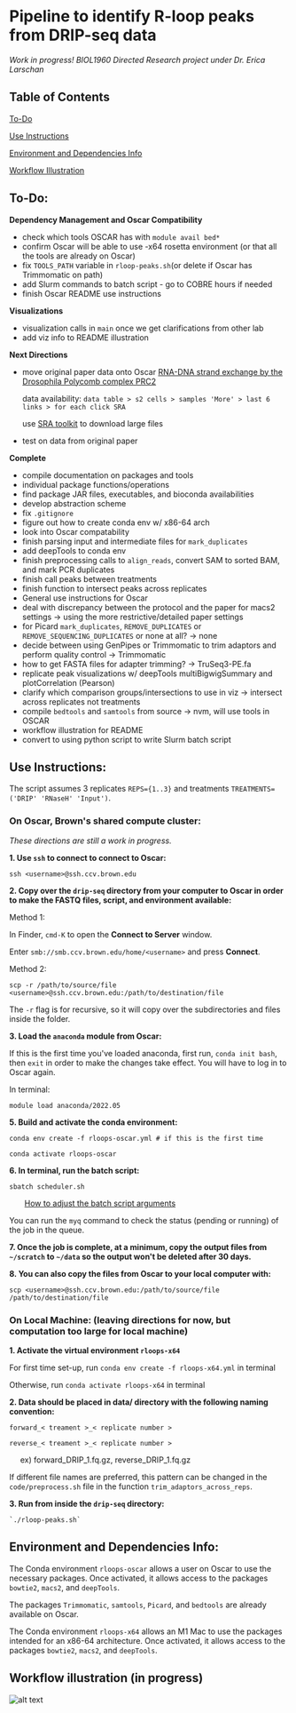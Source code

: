 # Pipeline to identify R-loop peaks from DRIP-seq data

*Work in progress! BIOL1960 Directed Research project under Dr. Erica Larschan*
## Table of Contents

[To-Do](https://github.com/corinnt/dripseq-peaks#to-do)

[Use Instructions](https://github.com/corinnt/dripseq-peaks#use-instructions)

[Environment and Dependencies Info](https://github.com/corinnt/dripseq-peaks#environment-and-dependencies-info)

[Workflow Illustration](https://github.com/corinnt/dripseq-peaks#workflow-illustration-in-progress)


## To-Do:

**Dependency Management and Oscar Compatibility**
- check which tools OSCAR has with `module avail bed*` 
- confirm Oscar will be able to use -x64 rosetta environment (or that all the tools are already on Oscar)
- fix `TOOLS_PATH` variable in `rloop-peaks.sh`(or delete if Oscar has Trimmomatic on path)
- add Slurm commands to batch script - go to COBRE hours if needed
- finish Oscar README use instructions

**Visualizations**
- visualization calls in `main` once we get clarifications from other lab
- add viz info to README illustration

**Next Directions**
- move original paper data onto Oscar [RNA-DNA strand exchange by the Drosophila Polycomb complex PRC2](https://www.nature.com/articles/s41467-020-15609-x)

    data availability: `data table > s2 cells > samples 'More' > last 6 links > for each click SRA`
    
    use [SRA toolkit](https://github.com/ncbi/sra-tools/wiki/HowTo:-fasterq-dump) to download large files 

- test on data from original paper 


**Complete**
- compile documentation on packages and tools
- individual package functions/operations
- find package JAR files, executables, and bioconda availabilities
- develop abstraction scheme
- fix `.gitignore`
- figure out how to create conda env w/ x86-64 arch 
- look into Oscar compatability
- finish parsing input and intermediate files for `mark_duplicates`
- add deepTools to conda env
- finish preprocessing calls to `align_reads`, convert SAM to sorted BAM, and mark PCR duplicates
- finish call peaks between treatments
- finish function to intersect peaks across replicates
- General use instructions for Oscar
- deal with discrepancy between the protocol and the paper for macs2 settings -> using the more restrictive/detailed paper settings
- for Picard `mark_duplicates`, `REMOVE_DUPLICATES` or `REMOVE_SEQUENCING_DUPLICATES` or none at all? -> none
- decide between using GenPipes or Trimmomatic to trim adaptors and perform quality control -> Trimmomatic 
- how to get FASTA files for adapter trimming? -> TruSeq3-PE.fa
- replicate peak visualizations w/ deepTools multiBigwigSummary and plotCorrelation (Pearson)
- clarify which comparison groups/intersections to use in viz -> intersect across replicates not treatments
- compile `bedtools` and `samtools` from source -> nvm, will use tools in OSCAR
- workflow illustration for README
- convert to using python script to write Slurm batch script


## Use Instructions:
The script assumes 3 replicates `REPS={1..3}` and treatments `TREATMENTS=('DRIP' 'RNaseH' 'Input')`. 

### On Oscar, Brown's shared compute cluster:

*These directions are still a work in progress.*

**1. Use `ssh` to connect to connect to Oscar:**
<!--- Make code --->
    ssh <username>@ssh.ccv.brown.edu

**2. Copy over the `drip-seq` directory from your computer to Oscar in order to make the FASTQ files, script, and environment available:**

Method 1:

In Finder, `cmd-K` to open the **Connect to Server** window.

Enter `smb://smb.ccv.brown.edu/home/<username>` and press **Connect**.

Method 2:
<!--- Make code --->
    scp -r /path/to/source/file <username>@ssh.ccv.brown.edu:/path/to/destination/file

The `-r` flag is for recursive, so it will copy over the subdirectories and files inside the folder.

**3. Load the `anaconda` module from Oscar:**

If this is the first time you've loaded anaconda, first run, `conda init bash`, then `exit` in order to make the changes take effect. You will have to log in to Oscar again.

In terminal:
<!--- This might be module load anaconda/3-5.2.0 if this (recommended) version doesn't work --->
    module load anaconda/2022.05 

**5. Build and activate the conda environment:**
<!--- Make code --->
    conda env create -f rloops-oscar.yml # if this is the first time 

    conda activate rloops-oscar

**6. In terminal, run the batch script:**
<!--- Make code --->
    sbatch scheduler.sh

&nbsp;&nbsp;&nbsp;&nbsp;&nbsp;&nbsp; [How to adjust the batch script arguments](https://docs.ccv.brown.edu/oscar/submitting-jobs/batch)

You can run the `myq` command to check the status (pending or running) of the job in the queue.

**7. Once the job is complete, at a minimum, copy the output files from `~/scratch` to `~/data` so the output won't be deleted after 30 days.**

**8. You can also copy the files from Oscar to your local computer with:**
<!--- Make code --->
    scp <username>@ssh.ccv.brown.edu:/path/to/source/file /path/to/destination/file

### On Local Machine: (leaving directions for now, but computation too large for local machine)

**1. Activate the virtual environment `rloops-x64`**

For first time set-up, run `conda env create -f rloops-x64.yml` in terminal

Otherwise, run `conda activate rloops-x64` in terminal

**2. Data should be placed in data/ directory with the following naming convention:**

    forward_< treament >_< replicate number >

    reverse_< treament >_< replicate number >

&nbsp;&nbsp;&nbsp;&nbsp; ex) forward_DRIP_1.fq.gz, reverse_DRIP_1.fq.gz

If different file names are preferred, this pattern can be changed in the `code/preprocess.sh` file in the function `trim_adaptors_across_reps`. 

**3. Run from inside the `drip-seq` directory:**

    `./rloop-peaks.sh` 

## Environment and Dependencies Info:

The Conda environment `rloops-oscar` allows a user on Oscar to use the necessary packages. 
Once activated, it allows access to the packages `bowtie2`, `macs2`, and `deepTools`.

The packages `Trimmomatic`, `samtools`, `Picard`, and `bedtools` are already available on Oscar. 

The Conda environment `rloops-x64` allows an M1 Mac to use the packages intended for an x86-64 architecture. 
Once activated, it allows access to the packages `bowtie2`, `macs2`, and `deepTools`.

## Workflow illustration (in progress)

![alt text](workflow-illustration.png?raw=true)